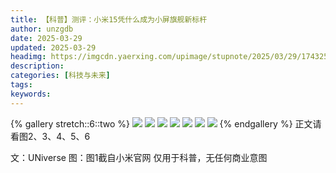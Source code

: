 ```yaml
---
title: 【科普】测评：小米15凭什么成为小屏旗舰新标杆
author: unzgdb
date: 2025-03-29
updated: 2025-03-29
headimg: https://imgcdn.yaerxing.com/upimage/stupnote/2025/03/29/1743259022_19582208_9975.jpg
description: 
categories: [科技与未来]
tags: 
keywords: 
---
```


{% gallery stretch::6::two %}
![](httpss://imgcdn.yaerxing.com/upimage/stupnote/2025/03/29/1743259022_19582208_9975.jpg)
![](httpss://imgcdn.yaerxing.com/upimage/stupnote/2025/03/29/1743259022_19582208_8900.jpg)
![](httpss://imgcdn.yaerxing.com/upimage/stupnote/2025/03/29/1743259024_19582208_9166.jpg)
![](httpss://imgcdn.yaerxing.com/upimage/stupnote/2025/03/29/1743259025_19582208_7436.jpg)
![](httpss://imgcdn.yaerxing.com/upimage/stupnote/2025/03/29/1743259026_19582208_8765.jpg)
![](httpss://imgcdn.yaerxing.com/upimage/stupnote/2025/03/29/1743259028_19582208_4382.jpg)
![](httpss://imgcdn.yaerxing.com/upimage/stupnote/2025/03/29/1743259028_19582208_2176.jpg)
{% endgallery %}
正文请看图2、3、4、5、6

文：UNiverse
图：图1截自小米官网
仅用于科普，无任何商业意图
